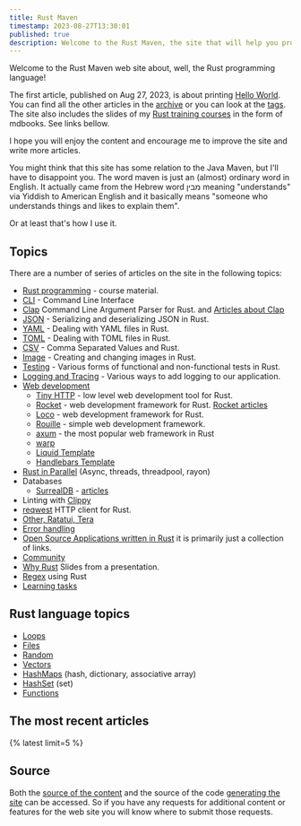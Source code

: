 ```yaml
---
title: Rust Maven
timestamp: 2023-08-27T13:30:01
published: true
description: Welcome to the Rust Maven, the site that will help you programming in Rust.
---
```


Welcome to the Rust Maven web site about, well, the Rust programming language!

The first article, published on Aug 27, 2023, is about printing [Hello World](/hello-world). You can find all the other articles in the [archive](/archive) or you can look at the [tags](/tags).
The site also includes the slides of my [Rust training courses](/training-course) in the form of mdbooks. See links bellow.

I hope you will enjoy the content and encourage me to improve the site and write more articles.

You might think that this site has some relation to the Java Maven, but I'll have to disappoint you. The word maven is just an (almost) ordinary word in English.
It actually came from the Hebrew word מבין meaning "understands" via Yiddish to American English and it basically means "someone who understands things and likes to explain them".

Or at least that's how I use it.

## Topics

There are a number of series of articles on the site in the following topics:

* [Rust programming](/rust-programming) - course material.
* [CLI](/cli) - Command Line Interface <!-- convert -->
* [Clap](/clap) Command Line Argument Parser for Rust. and [Articles about Clap](/clap-articles)
* [JSON](/rust-json/) - Serializing and deserializing JSON in Rust.
* [YAML](/yaml) - Dealing with YAML files in Rust.
* [TOML](/toml) - Dealing with TOML files in Rust. <!-- convert -->
* [CSV](/csv) - Comma Separated Values and Rust.
* [Image](/image) - Creating and changing images in Rust. <!-- convert -->
* [Testing](/testing) - Various forms of functional and non-functional tests in Rust.
* [Logging and Tracing](/logging) - Various ways to add logging to our application.
* [Web development](/web) <!-- convert ? -->
    * [Tiny HTTP](/tiny-http) - low level web development tool for Rust. <!-- convert -->
    * [Rocket](/rocket) - web development framework for Rust. [Rocket articles](/rocket-articles)
    * [Loco](/loco) - web development framework for Rust. <!-- convert -->
    * [Rouille](/rouille) - simple web development framework. <!-- convert -->
    * [axum](https://axum.code-maven.com/) - the most popular web framework in Rust
    * [warp](https://warp.code-maven.com/)
    * [Liquid Template](/rust-liquid/)
    * [Handlebars Template](/handlebars/)
* [Rust in Parallel](/rust-parallel/) (Async, threads, threadpool, rayon)
* Databases
    * [SurrealDB](/surrealdb/) - [articles](/surrealdb-articles)
* Linting with [Clippy](/tags/clippy)
* [reqwest](/reqwest) HTTP client for Rust.
* [Other, Ratatui, Tera](/other/)
* [Error handling](/error-handling)
* [Open Source Applications written in Rust](/applications) it is primarily just a collection of links.
* [Community](/meetups)
* [Why Rust](/why-rust/) Slides from a presentation.
* [Regex](/regex/) using Rust
* [Learning tasks](/learning-tasks/)

## Rust language topics

* [Loops](/loops)
* [Files](/files)
* [Random](/generate-random-numbers)
* [Vectors](/vectors)
* [HashMaps](/hashmap) (hash, dictionary, associative array)
* [HashSet](/hashset) (set)
* [Functions](/functions)

## The most recent articles

{% latest limit=5 %}

## Source

Both the [source of the content](https://github.com/szabgab/rust.code-maven.com/) and the source of the code [generating the site](https://github.com/szabgab/code-maven.rs) can be accessed. So if you have any requests for additional content or features for the web site you will know where to submit those requests.


